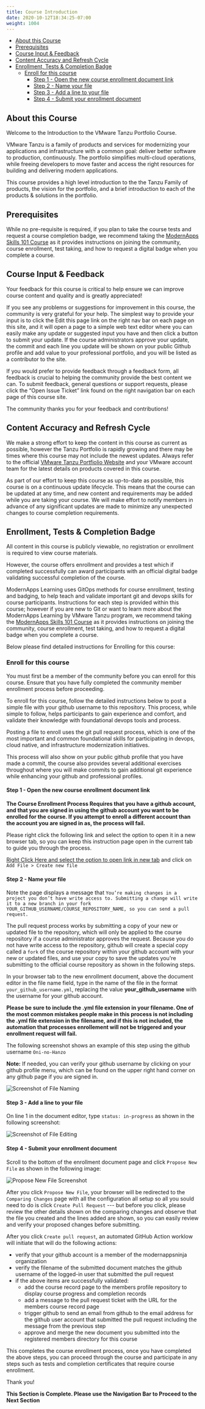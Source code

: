 ```yaml
---
title: Course Introduction
date: 2020-10-12T18:34:25-07:00
weight: 1004
---
```


- [About this Course](#about-this-course)
- [Prerequisites](#prerequisites)
- [Course Input & Feedback](#course-input--feedback)
- [Content Accuracy and Refresh Cycle](#content-accuracy-and-refresh-cycle)
- [Enrollment, Tests & Completion Badge](#enrollment-tests--completion-badge)
  - [Enroll for this course](#enroll-for-this-course)
    - [Step 1 - Open the new course enrollment document link](#step-1---open-the-new-course-enrollment-document-link)
    - [Step 2 - Name your file](#step-2---name-your-file)
    - [Step 3 - Add a line to your file](#step-3---add-a-line-to-your-file)
    - [Step 4 - Submit your enrollment document](#step-4---submit-your-enrollment-document)

## About this Course

Welcome to the Introduction to the VMware Tanzu Portfolio Course.

VMware Tanzu is a family of products and services for modernizing your applications and infrastructure with a common goal: deliver better software to production, continuously. The portfolio simplifies multi-cloud operations, while freeing developers to move faster and access the right resources for building and delivering modern applications.

This course provides a high level introduction to the the Tanzu Family of products, the vision for the portfolio, and a brief introduction to each of the products & solutions in the portfolio.

## Prerequisites  

While no pre-requisite is required, if you plan to take the course tests and request a course completion badge, we recommend taking the [ModernApps Skills 101 Course](https://modernapps.ninja/modernappsskills101_ms4043/docs/)  as it provides instructions on joining the community, course enrollment, test taking, and how to request a digital badge when you complete a course.

## Course Input & Feedback

Your feedback for this course is critical to help ensure we can improve course content and quality and is greatly appreciated!

If you see any problems or suggestions for improvement in this course, the community is very grateful for your help. The simplest way to provide your input is to click the Edit this page link on the right nav bar on each page on this site, and it will open a page to a simple web text editor where you can easily make any update or suggested input you have and then click a button to submit your update. If the course administrators approve your update, the commit and each line you update will be shown on your public Github profile and add value to your professional portfolio, and you will be listed as a contributor to the site.

If you would prefer to provide feedback through a feedback form, all feedback is crucial to helping the community provide the best content we can. To submit feedback, general questions or support requests, please click the “Open Issue Ticket” link found on the right navigation bar on each page of this course site.

The community thanks you for your feedback and contributions!

## Content Accuracy and Refresh Cycle

We make a strong effort to keep the content in this course as current as possible, however the Tanzu Portfolio is rapidly growing and there may be times where this course may not include the newest updates. Always refer to the official [VMware Tanzu Portfiolio Website](https://tanzu.vmware.com/) and your VMware account team for the latest details on products covered in this course.

As part of our effort to keep this course as up-to-date as possible, this course is on a continuous update lifecycle. This means that the course can be updated at any time, and new content and requirements may be added while you are taking your course. We will make effort to notify members in advance of any significant updates are made to minimize any unexpected changes to course completion requirements.

## Enrollment, Tests & Completion Badge

All content in this course is publicly viewable, no registration or enrollment is required to view course materials. 

However, the course offers enrollment and provides a test which if completed successfully can award participants with an official digital badge validating successful completion of the course. 

ModernApps Learning uses GitOps methods for course enrollment, testing and badging, to help teach and validate important git and devops skills for course participants. Instructions for each step is provided within this course; however if you are new to Git or want to learn more about the ModernApps Learning by VMware Tanzu program, we recommend taking the [ModernApps Skills 101 Course](https://modernapps.ninja/modernappsskills101_ms4043/docs/)  as it provides instructions on joining the community, course enrollment, test taking, and how to request a digital badge when you complete a course.

Below please find detailed instructions for Enrolling for this course:

### Enroll for this course

You must first be a member of the community before you can enroll for this course. Ensure that you have fully completed the community member enrollment process before proceeding.

To enroll for this course, follow the detailed instructions below to post a simple file with your github username to this repository. This process, while simple to follow, helps participants to gain experience and comfort, and validate their knowledge with foundational devops tools and process.

Posting a file to enroll uses the git pull request process, which is one of the most important and common foundational skills for participating in devops, cloud native, and infrastructure modernization initiatives. 

This process will also show on your public github profile that you have made a commit, the course also provides several additional exercises throughout where you will make commits to gain additional git experience while enhancing your github and professional profiles. 


#### Step 1 - Open the new course enrollment document link

**The Course Enrollment Process Requires that you have a github account, and that you are signed in using the github account you want to be enrolled for the course. If you attempt to enroll a different account than the account you are signed in as, the process will fail.**

Please right click the following link and select the option to open it in a new browser tab, so you can keep this instruction page open in the current tab to guide you through the process. 

[Right Click Here and select the option to open link in new tab](https://github.com/ModernAppsNinja/intrototanzuportfolio_tp3617/tree/main/static/admin/userdata/registered_members) and click on `Add File > Create new file`

#### Step 2 - Name your file

Note the page displays a message that `You’re making changes in a project you don’t have write access to. Submitting a change will write it to a new branch in your fork YOUR_GITHUB_USERNAME/COURSE_REPOSITORY_NAME, so you can send a pull request.`

The pull request process works by submitting a copy of your new or updated file to the repository, which will only be applied to the course repository if a course administrator approves the request. Because you do not have write access to the repository, github will create a special copy called a `fork` of the course repository within your github account with your new or updated files, and use your copy to save the updates you're submitting to the official course repository as shown in the following steps.

In your browser tab to the new enrollment document, above the document editor in the file name field, type in the name of the file in the format `your_github_username.yml`, replacing the value **your_github_username** with the username for your github account. 

**Please be sure to include the .yml file extension in your filename. One of the most common mistakes people make in this process is not including the .yml file extension in the filename, and if this is not included, the automation that processes enrollement will not be triggered and your enrollment request will fail.**

The following screenshot shows an example of this step using the github username `Oni-no-Hanzo`

**Note:** If needed, you can verify your github username by clicking on your github profile menu, which can be found on the upper right hand corner on any github page if you are signed in.

![Screenshot of File Naming](https://modernapps.ninja/course_repo_template_ct8279/admin/assets/images/course_registration_file_naming.png)

#### Step 3 - Add a line to your file

On line 1 in the document editor, type `status: in-progress` as shown in the following screenshot:

![Screenshot of File Editing](https://modernapps.ninja/course_repo_template_ct8279/admin/assets/images/course_registration_file_editing.png)

#### Step 4 - Submit your enrollment document

Scroll to the bottom of the enrollment document page and click `Propose New File` as shown in the following image:

![Propose New File Screenshot](https://github.com/ModernAppsNinja/course_repo_template_ct8279/blob/main/static/admin/assets/images/propose_changes.png)

After you click `Propose New File`, your browser will be redirected to the `Comparing Changes` page with all the configuration all setup so all you sould need to do is click `Create Pull Request` --- but before you click, please review the other details shown on the comparing changes and observe that the file you created and the lines added are shown, so you can easily review and verify your proposed changes before submitting.

After you click `Create pull request`, an automated GitHub Action worklow will initiate that will do the following actions:
- verify that your github account is a member of the modernappsninja organization
- verify the filename of the submitted document matches the github username of the logged-in user that submitted the pull request
- if the above items are successfully validated:
  - add the course record page to the members profile repository to display course progress and completion records
  - add a message to the pull request ticket with the URL for the members course record page
  - trigger github to send an email from github to the email address for the github user account that submitted the pull request including the message from the previous step
  - approve and merge the new document you submitted into the registered members directory for this course

This completes the course enrollment process, once you have completed the above steps, you can proceed through the course and participate in any steps such as tests and completion certificates that require course enrollment. 

Thank you!

**This Section is Complete. Please use the Navigation Bar to Proceed to the Next Section**

